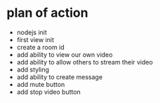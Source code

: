 # plan of action

- nodejs init
- first view init
- create a room id
- add ability to view our own video
- add ability to allow others to stream their video
- add styling
- add ability to create message
- add mute button
- add stop video button

